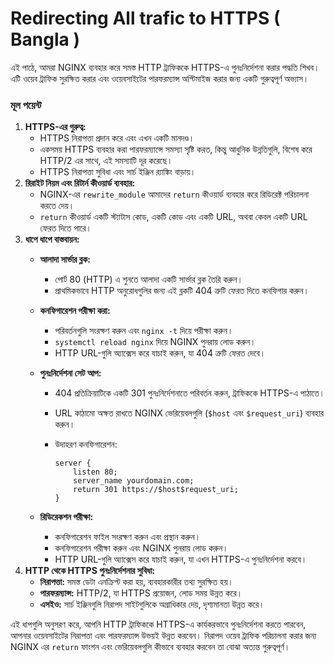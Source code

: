# Redirecting All trafic to HTTPS ( Bangla )

এই পাঠে, আমরা NGINX ব্যবহার করে সমস্ত HTTP ট্রাফিককে HTTPS-এ পুনঃনির্দেশনা করার পদ্ধতি শিখব। এটি ওয়েব ট্রাফিক সুরক্ষিত করার এবং ওয়েবসাইটের পারফরম্যান্স অপ্টিমাইজ করার জন্য একটি গুরুত্বপূর্ণ অভ্যাস।

### মূল পয়েন্ট

1. **HTTPS-এর গুরুত্ব:**
    - HTTPS নিরাপত্তা প্রদান করে এবং এখন একটি মানদণ্ড।
    - একসময় HTTPS ব্যবহার করা পারফরম্যান্সে সমস্যা সৃষ্টি করত, কিন্তু আধুনিক উন্নতিগুলি, বিশেষ করে HTTP/2 এর সাথে, এই সমস্যাটি দূর করেছে।
    - HTTPS নিরাপত্তা সুবিধা এবং সার্চ ইঞ্জিন র‌্যাঙ্কিং বাড়ায়।
2. **রিরাইট নিয়ম এবং রিটার্ন কীওয়ার্ড ব্যবহার:**
    - NGINX-এর `rewrite_module` আমাদের `return` কীওয়ার্ড ব্যবহার করে রিডিরেক্ট পরিচালনা করতে দেয়।
    - `return` কীওয়ার্ড একটি স্ট্যাটাস কোড, একটি কোড এবং একটি URL, অথবা কেবল একটি URL ফেরত দিতে পারে।
3. **ধাপে ধাপে বাস্তবায়ন:**
    - **আলাদা সার্ভার ব্লক:**
        - পোর্ট 80 (HTTP) এ শুনতে আলাদা একটি সার্ভার ব্লক তৈরি করুন।
        - প্রাথমিকভাবে HTTP অনুরোধগুলির জন্য এই ব্লকটি 404 ত্রুটি ফেরত দিতে কনফিগার করুন।
    - **কনফিগারেশন পরীক্ষা করা:**
        - পরিবর্তনগুলি সংরক্ষণ করুন এবং `nginx -t` দিয়ে পরীক্ষা করুন।
        - `systemctl reload nginx` দিয়ে NGINX পুনরায় লোড করুন।
        - HTTP URL-গুলি অ্যাক্সেস করে যাচাই করুন, যা 404 ত্রুটি ফেরত দেবে।
    - **পুনঃনির্দেশনা সেট আপ:**
        - 404 প্রতিক্রিয়াটিকে একটি 301 পুনঃনির্দেশনাতে পরিবর্তন করুন, ট্রাফিককে HTTPS-এ পাঠাতে।
        - URL কাঠামো অক্ষত রাখতে NGINX ভেরিয়েবলগুলি (`$host` এবং `$request_uri`) ব্যবহার করুন।
        - উদাহরণ কনফিগারেশন:
            
            ```
            server {
                listen 80;
                server_name yourdomain.com;
                return 301 https://$host$request_uri;
            }
            
            ```
            
    - **রিডিরেকশন পরীক্ষা:**
        - কনফিগারেশন ফাইল সংরক্ষণ করুন এবং প্রস্থান করুন।
        - কনফিগারেশন পরীক্ষা করুন এবং NGINX পুনরায় লোড করুন।
        - HTTP URL-গুলি অ্যাক্সেস করে যাচাই করুন, যা এখন HTTPS-এ পুনঃনির্দেশনা করবে।
4. **HTTP থেকে HTTPS পুনঃনির্দেশনার সুবিধা:**
    - **নিরাপত্তা:** সমস্ত ডেটা এনক্রিপ্ট করা হয়, ব্যবহারকারীর তথ্য সুরক্ষিত হয়।
    - **পারফরম্যান্স:** HTTP/2, যা HTTPS প্রয়োজন, লোড সময় উন্নত করে।
    - **এসইও:** সার্চ ইঞ্জিনগুলি নিরাপদ সাইটগুলিকে অগ্রাধিকার দেয়, দৃশ্যমানতা উন্নত করে।

এই ধাপগুলি অনুসরণ করে, আপনি HTTP ট্রাফিককে HTTPS-এ কার্যকরভাবে পুনঃনির্দেশনা করতে পারবেন, আপনার ওয়েবসাইটের নিরাপত্তা এবং পারফরম্যান্স উভয়ই উন্নত করবেন। নিরাপদ ওয়েব ট্রাফিক পরিচালনা করার জন্য NGINX এর `return` ফাংশন এবং ভেরিয়েবলগুলি কীভাবে ব্যবহার করবেন তা বোঝা অত্যন্ত গুরুত্বপূর্ণ।